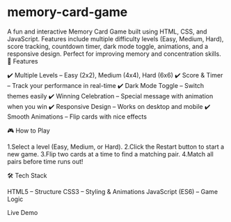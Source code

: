 # memory-card-game
A fun and interactive Memory Card Game built using HTML, CSS, and JavaScript. Features include multiple difficulty levels (Easy, Medium, Hard), score tracking, countdown timer, dark mode toggle, animations, and a responsive design. Perfect for improving memory and concentration skills.
🚀 Features

✔️ Multiple Levels – Easy (2x2), Medium (4x4), Hard (6x6)
✔️ Score & Timer – Track your performance in real-time
✔️ Dark Mode Toggle – Switch themes easily
✔️ Winning Celebration – Special message with animation when you win
✔️ Responsive Design – Works on desktop and mobile
✔️ Smooth Animations – Flip cards with nice effects

🎮 How to Play

1.Select a level (Easy, Medium, or Hard).
2.Click the Restart button to start a new game.
3.Flip two cards at a time to find a matching pair.
4.Match all pairs before time runs out!

🛠️ Tech Stack

HTML5 – Structure
CSS3 – Styling & Animations
JavaScript (ES6) – Game Logic

Live Demo
